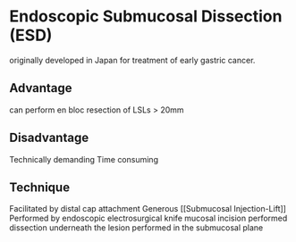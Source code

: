 # Endoscopic Submucosal Dissection (ESD)

originally developed in Japan for treatment of early gastric cancer.

## Advantage
can perform en bloc resection of LSLs > 20mm

## Disadvantage
Technically demanding
Time consuming

## Technique
Facilitated by distal cap attachment
Generous [[Submucosal Injection-Lift]]
Performed by endoscopic electrosurgical knife
	mucosal incision performed
	dissection underneath the lesion performed in the submucosal plane